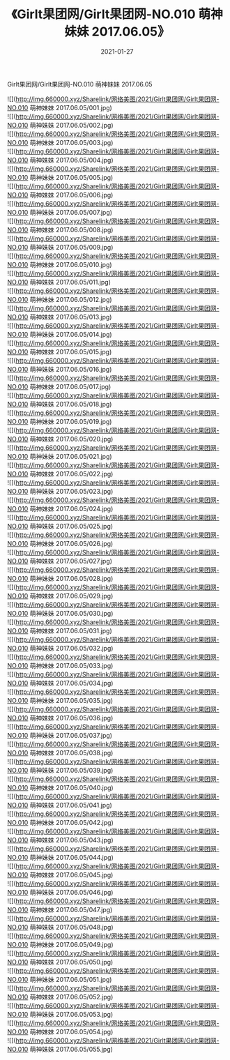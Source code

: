 ﻿---
layout: post
title:  《Girlt果团网/Girlt果团网-NO.010 萌神妹妹 2017.06.05》
date:   2021-01-27
img: http://img.660000.xyz/Sharelink/网络美图/2021/Girlt果团网/Girlt果团网-NO.010 萌神妹妹 2017.06.05/000.jpg
categories: [美女, 清纯, 唯美]
---

Girlt果团网/Girlt果团网-NO.010 萌神妹妹 2017.06.05

 ![](http://img.660000.xyz/Sharelink/网络美图/2021/Girlt果团网/Girlt果团网-NO.010 萌神妹妹 2017.06.05/001.jpg) <br>![](http://img.660000.xyz/Sharelink/网络美图/2021/Girlt果团网/Girlt果团网-NO.010 萌神妹妹 2017.06.05/002.jpg) <br>![](http://img.660000.xyz/Sharelink/网络美图/2021/Girlt果团网/Girlt果团网-NO.010 萌神妹妹 2017.06.05/003.jpg) <br>![](http://img.660000.xyz/Sharelink/网络美图/2021/Girlt果团网/Girlt果团网-NO.010 萌神妹妹 2017.06.05/004.jpg) <br>![](http://img.660000.xyz/Sharelink/网络美图/2021/Girlt果团网/Girlt果团网-NO.010 萌神妹妹 2017.06.05/005.jpg) <br>![](http://img.660000.xyz/Sharelink/网络美图/2021/Girlt果团网/Girlt果团网-NO.010 萌神妹妹 2017.06.05/006.jpg) <br>![](http://img.660000.xyz/Sharelink/网络美图/2021/Girlt果团网/Girlt果团网-NO.010 萌神妹妹 2017.06.05/007.jpg) <br>![](http://img.660000.xyz/Sharelink/网络美图/2021/Girlt果团网/Girlt果团网-NO.010 萌神妹妹 2017.06.05/008.jpg) <br>![](http://img.660000.xyz/Sharelink/网络美图/2021/Girlt果团网/Girlt果团网-NO.010 萌神妹妹 2017.06.05/009.jpg) <br>![](http://img.660000.xyz/Sharelink/网络美图/2021/Girlt果团网/Girlt果团网-NO.010 萌神妹妹 2017.06.05/010.jpg) <br>![](http://img.660000.xyz/Sharelink/网络美图/2021/Girlt果团网/Girlt果团网-NO.010 萌神妹妹 2017.06.05/011.jpg) <br>![](http://img.660000.xyz/Sharelink/网络美图/2021/Girlt果团网/Girlt果团网-NO.010 萌神妹妹 2017.06.05/012.jpg) <br>![](http://img.660000.xyz/Sharelink/网络美图/2021/Girlt果团网/Girlt果团网-NO.010 萌神妹妹 2017.06.05/013.jpg) <br>![](http://img.660000.xyz/Sharelink/网络美图/2021/Girlt果团网/Girlt果团网-NO.010 萌神妹妹 2017.06.05/014.jpg) <br>![](http://img.660000.xyz/Sharelink/网络美图/2021/Girlt果团网/Girlt果团网-NO.010 萌神妹妹 2017.06.05/015.jpg) <br>![](http://img.660000.xyz/Sharelink/网络美图/2021/Girlt果团网/Girlt果团网-NO.010 萌神妹妹 2017.06.05/016.jpg) <br>![](http://img.660000.xyz/Sharelink/网络美图/2021/Girlt果团网/Girlt果团网-NO.010 萌神妹妹 2017.06.05/017.jpg) <br>![](http://img.660000.xyz/Sharelink/网络美图/2021/Girlt果团网/Girlt果团网-NO.010 萌神妹妹 2017.06.05/018.jpg) <br>![](http://img.660000.xyz/Sharelink/网络美图/2021/Girlt果团网/Girlt果团网-NO.010 萌神妹妹 2017.06.05/019.jpg) <br>![](http://img.660000.xyz/Sharelink/网络美图/2021/Girlt果团网/Girlt果团网-NO.010 萌神妹妹 2017.06.05/020.jpg) <br>![](http://img.660000.xyz/Sharelink/网络美图/2021/Girlt果团网/Girlt果团网-NO.010 萌神妹妹 2017.06.05/021.jpg) <br>![](http://img.660000.xyz/Sharelink/网络美图/2021/Girlt果团网/Girlt果团网-NO.010 萌神妹妹 2017.06.05/022.jpg) <br>![](http://img.660000.xyz/Sharelink/网络美图/2021/Girlt果团网/Girlt果团网-NO.010 萌神妹妹 2017.06.05/023.jpg) <br>![](http://img.660000.xyz/Sharelink/网络美图/2021/Girlt果团网/Girlt果团网-NO.010 萌神妹妹 2017.06.05/024.jpg) <br>![](http://img.660000.xyz/Sharelink/网络美图/2021/Girlt果团网/Girlt果团网-NO.010 萌神妹妹 2017.06.05/025.jpg) <br>![](http://img.660000.xyz/Sharelink/网络美图/2021/Girlt果团网/Girlt果团网-NO.010 萌神妹妹 2017.06.05/026.jpg) <br>![](http://img.660000.xyz/Sharelink/网络美图/2021/Girlt果团网/Girlt果团网-NO.010 萌神妹妹 2017.06.05/027.jpg) <br>![](http://img.660000.xyz/Sharelink/网络美图/2021/Girlt果团网/Girlt果团网-NO.010 萌神妹妹 2017.06.05/028.jpg) <br>![](http://img.660000.xyz/Sharelink/网络美图/2021/Girlt果团网/Girlt果团网-NO.010 萌神妹妹 2017.06.05/029.jpg) <br>![](http://img.660000.xyz/Sharelink/网络美图/2021/Girlt果团网/Girlt果团网-NO.010 萌神妹妹 2017.06.05/030.jpg) <br>![](http://img.660000.xyz/Sharelink/网络美图/2021/Girlt果团网/Girlt果团网-NO.010 萌神妹妹 2017.06.05/031.jpg) <br>![](http://img.660000.xyz/Sharelink/网络美图/2021/Girlt果团网/Girlt果团网-NO.010 萌神妹妹 2017.06.05/032.jpg) <br>![](http://img.660000.xyz/Sharelink/网络美图/2021/Girlt果团网/Girlt果团网-NO.010 萌神妹妹 2017.06.05/033.jpg) <br>![](http://img.660000.xyz/Sharelink/网络美图/2021/Girlt果团网/Girlt果团网-NO.010 萌神妹妹 2017.06.05/034.jpg) <br>![](http://img.660000.xyz/Sharelink/网络美图/2021/Girlt果团网/Girlt果团网-NO.010 萌神妹妹 2017.06.05/035.jpg) <br>![](http://img.660000.xyz/Sharelink/网络美图/2021/Girlt果团网/Girlt果团网-NO.010 萌神妹妹 2017.06.05/036.jpg) <br>![](http://img.660000.xyz/Sharelink/网络美图/2021/Girlt果团网/Girlt果团网-NO.010 萌神妹妹 2017.06.05/037.jpg) <br>![](http://img.660000.xyz/Sharelink/网络美图/2021/Girlt果团网/Girlt果团网-NO.010 萌神妹妹 2017.06.05/038.jpg) <br>![](http://img.660000.xyz/Sharelink/网络美图/2021/Girlt果团网/Girlt果团网-NO.010 萌神妹妹 2017.06.05/039.jpg) <br>![](http://img.660000.xyz/Sharelink/网络美图/2021/Girlt果团网/Girlt果团网-NO.010 萌神妹妹 2017.06.05/040.jpg) <br>![](http://img.660000.xyz/Sharelink/网络美图/2021/Girlt果团网/Girlt果团网-NO.010 萌神妹妹 2017.06.05/041.jpg) <br>![](http://img.660000.xyz/Sharelink/网络美图/2021/Girlt果团网/Girlt果团网-NO.010 萌神妹妹 2017.06.05/042.jpg) <br>![](http://img.660000.xyz/Sharelink/网络美图/2021/Girlt果团网/Girlt果团网-NO.010 萌神妹妹 2017.06.05/043.jpg) <br>![](http://img.660000.xyz/Sharelink/网络美图/2021/Girlt果团网/Girlt果团网-NO.010 萌神妹妹 2017.06.05/044.jpg) <br>![](http://img.660000.xyz/Sharelink/网络美图/2021/Girlt果团网/Girlt果团网-NO.010 萌神妹妹 2017.06.05/045.jpg) <br>![](http://img.660000.xyz/Sharelink/网络美图/2021/Girlt果团网/Girlt果团网-NO.010 萌神妹妹 2017.06.05/046.jpg) <br>![](http://img.660000.xyz/Sharelink/网络美图/2021/Girlt果团网/Girlt果团网-NO.010 萌神妹妹 2017.06.05/047.jpg) <br>![](http://img.660000.xyz/Sharelink/网络美图/2021/Girlt果团网/Girlt果团网-NO.010 萌神妹妹 2017.06.05/048.jpg) <br>![](http://img.660000.xyz/Sharelink/网络美图/2021/Girlt果团网/Girlt果团网-NO.010 萌神妹妹 2017.06.05/049.jpg) <br>![](http://img.660000.xyz/Sharelink/网络美图/2021/Girlt果团网/Girlt果团网-NO.010 萌神妹妹 2017.06.05/050.jpg) <br>![](http://img.660000.xyz/Sharelink/网络美图/2021/Girlt果团网/Girlt果团网-NO.010 萌神妹妹 2017.06.05/051.jpg) <br>![](http://img.660000.xyz/Sharelink/网络美图/2021/Girlt果团网/Girlt果团网-NO.010 萌神妹妹 2017.06.05/052.jpg) <br>![](http://img.660000.xyz/Sharelink/网络美图/2021/Girlt果团网/Girlt果团网-NO.010 萌神妹妹 2017.06.05/053.jpg) <br>![](http://img.660000.xyz/Sharelink/网络美图/2021/Girlt果团网/Girlt果团网-NO.010 萌神妹妹 2017.06.05/054.jpg) <br>![](http://img.660000.xyz/Sharelink/网络美图/2021/Girlt果团网/Girlt果团网-NO.010 萌神妹妹 2017.06.05/055.jpg) <br>